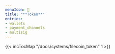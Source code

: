 ```yaml
---
menuIcon: 📀
title: "**Token**"
entries:
- wallets
- payment_channels
- multisig
---
```


{{< incTocMap "/docs/systems/filecoin_token" 1 >}}
